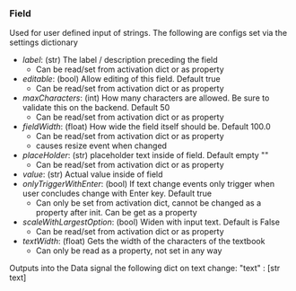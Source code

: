 ### **Field**
Used for user defined input of strings. The following are configs set via the settings dictionary

- *label*: (str) The label / description preceding the field
	-  Can be read/set from activation dict or as property
- *editable*: (bool) Allow editing of this field. Default true
	- Can be read/set from activation dict or as property
- *maxCharacters*: (int) How many characters are allowed. Be sure to validate this on the backend. Default 50
	- Can be read/set from activation dict or as property
- *fieldWidth*: (float) How wide the field itself should be. Default 100.0
	- Can be read/set from activation dict or as property
	- causes resize event when changed
- *placeHolder*: (str) placeholder text inside of field. Default empty ""
	- Can be read/set from activation dict or as property
- *value*: (str) Actual value inside of field
- *onlyTriggerWithEnter*: (bool) If text change events only trigger when user concludes change with Enter key. Default true
	- Can only be set from activation dict, cannot be changed as a property after init. Can be get as a property
- *scaleWithLargestOption*: (bool) Widen with input text. Default is False
	- Can be read/set from activation dict or as property
- *textWidth*: (float) Gets the width of the characters of the textbook
	- Can only be read as a property, not set in any way

Outputs into the Data signal the following dict on text change:
"text" : [str text]